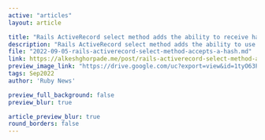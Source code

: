 ```yaml
---
active: "articles"
layout: article

title: "Rails ActiveRecord select method adds the ability to receive hash values"
description: "Rails ActiveRecord select method adds the ability to use a hash with columns and aliases inside the select method keeping it similar to the where clause."
file: "2022-09-05-rails-activerecord-select-method-accepts-a-hash.md"
link: https://alkeshghorpade.me/post/rails-activerecord-select-method-accepts-a-hash
preview_image_link: "https://drive.google.com/uc?export=view&id=1tyO63PJ1hLtCT-Ph2CkHs4HFb5aMcgme"
tags: Sep2022
author: 'Ruby News'

preview_full_background: false
preview_blur: true

article_preview_blur: true
round_borders: false
---
```

